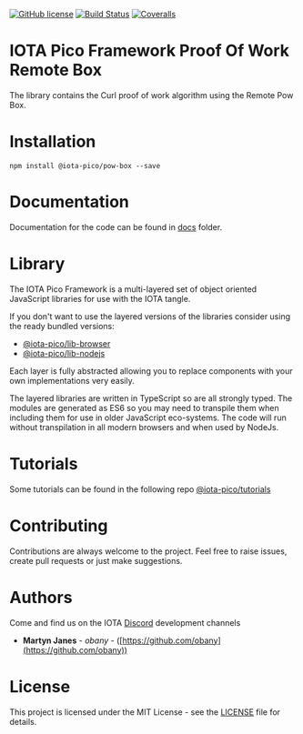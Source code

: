 [![GitHub license](https://img.shields.io/badge/license-MIT-blue.svg)](https://raw.githubusercontent.com/iota-pico/pow-box/master/LICENSE) [![Build Status](https://travis-ci.org/iota-pico/pow-box.svg?branch=master)](https://travis-ci.org/iota-pico/pow-box) 
[![Coveralls](https://img.shields.io/coveralls/iota-pico/pow-box.svg)](https://coveralls.io/github/iota-pico/pow-box)

# IOTA Pico Framework Proof Of Work Remote Box

The library contains the Curl proof of work algorithm using the Remote Pow Box.

# Installation

```shell
npm install @iota-pico/pow-box --save
```

# Documentation

Documentation for the code can be found in [docs](https://github.com/iota-pico/pow-box/blob/master/docs/README.md) folder.

# Library

The IOTA Pico Framework is a multi-layered set of object oriented JavaScript libraries for use with the IOTA tangle.

If you don't want to use the layered versions of the libraries consider using the  ready bundled versions:

* [@iota-pico/lib-browser](https://github.com/iota-pico/lib-browser)
* [@iota-pico/lib-nodejs](https://github.com/iota-pico/lib-nodejs)

Each layer is fully abstracted allowing you to replace components with your own implementations very easily.

The layered libraries are written in TypeScript so are all strongly typed. The modules are generated as ES6 so you may need to transpile them when including them for use in older JavaScript eco-systems. The code will run without transpilation in all modern browsers and when used by NodeJs.

# Tutorials

Some tutorials can be found in the following repo [@iota-pico/tutorials](https://github.com/iota-pico/tutorials)

# Contributing

Contributions are always welcome to the project. Feel free to raise issues, create pull requests or just make suggestions.

# Authors

Come and find us on the IOTA [Discord](https://discord.gg/JJysqe9) development channels

* **Martyn Janes** - *obany* - ([https://github.com/obany](https://github.com/obany))

# License

This project is licensed under the MIT License - see the [LICENSE](https://github.com/iota-pico/pow-box/blob/master/LICENSE) file for details.
